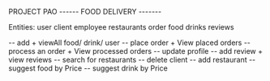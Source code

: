 PROJECT PAO
------ FOOD DELIVERY -------

Entities:
    user
        client
        employee
    restaurants
    order
    food
    drinks
    reviews


-- add + viewAll food/ drink/ user
-- place order + View placed orders
-- process an order + View processed orders
-- update profile
-- add review + view reviews
-- search for restaurants
-- delete client
-- add restaurant
-- suggest food by Price
-- suggest drink by Price